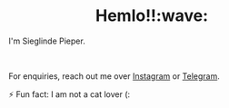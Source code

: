 <h1 align='center'> Hemlo!!:wave:</h1>
<p align='left'>
I'm Sieglinde Pieper.
</p>
<br>
<p align='left'>For enquiries, reach out me over <a href="https://www.instagram.com/#######/">Instagram</a> or <a href="https://t.me/#######">Telegram</a>.</p>

⚡ Fun fact: I am not a cat lover (:
<!-- You can contact me easily just see the history :)  -->
